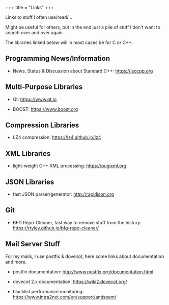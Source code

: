 +++
title = "Links"
+++

Links to stuff I often use/read/...

Might be useful for others, but in the end just a pile of stuff I don't want to search over and over again.

The libraries linked below will in most cases be for C or C++.

## Programming News/Information

* News, Status & Discussion about Standard C++: https://isocpp.org

## Multi-Purpose Libraries

* Qt: https://www.qt.io

* BOOST: https://www.boost.org

## Compression Libraries

* LZ4 compression: https://lz4.github.io/lz4

## XML Libraries

* light-weight C++ XML processing: https://pugixml.org

## JSON Libraries

* fast JSON parser/generator: http://rapidjson.org

## Git

* BFG Repo-Cleaner, fast way to remove stuff from the history: https://rtyley.github.io/bfg-repo-cleaner/

## Mail Server Stuff

For my mails, I use postfix & dovecot, here some links about documentation and more.

* postfix documentation: http://www.postfix.org/documentation.html

* dovecot 2.x documentation: https://wiki2.dovecot.org/

* blacklist performance monitoring: https://www.intra2net.com/en/support/antispam/
